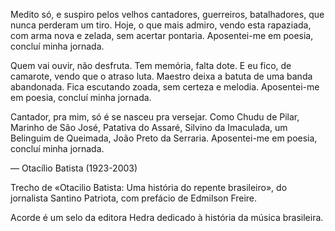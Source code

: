 Medito só, e suspiro
pelos velhos cantadores,
guerreiros, batalhadores,
que nunca perderam um tiro.
Hoje, o que mais admiro,
vendo esta rapaziada,
com arma nova e zelada,
sem acertar pontaria.
Aposentei-me em poesia,
concluí minha jornada.

Quem vai ouvir, não desfruta.
Tem memória, falta dote.
E eu fico, de camarote,
vendo que o atraso luta.
Maestro deixa a batuta
de uma banda abandonada.
Fica escutando zoada,
sem certeza e melodia.
Aposentei-me em poesia,
concluí minha jornada.

Cantador, pra mim, só é
se nasceu pra versejar.
Como Chudu de Pilar,
Marinho de São José,
Patativa do Assaré,
Silvino da Imaculada,
um Belinguim de Queimada,
João Preto da Serraria.
Aposentei-me em poesia,
concluí minha jornada.

― Otacílio Batista (1923-2003)

Trecho de «Otacilio Batista: Uma história do
repente brasileiro», do jornalista Santino Patriota, com prefácio 
de Edmilson Freire.

Acorde é um selo da editora Hedra dedicado à história da música brasileira. 
